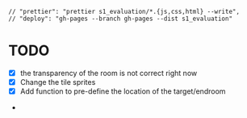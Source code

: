     // "prettier": "prettier s1_evaluation/*.{js,css,html} --write",
    // "deploy": "gh-pages --branch gh-pages --dist s1_evaluation"

# TODO
-[x] the transparency of the room is not correct right now
-[x] Change the tile sprites
-[x] Add function to pre-define the location of the target/endroom
- 